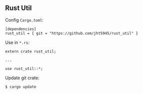## Rust Util


Config `Cargo.toml`:
```
[dependencies]
rust_util = { git = "https://github.com/jht5945/rust_util" }
```

Use in `*.rs`:
```
extern crate rust_util;

...

use rust_util::*;
```

Update git crate:
```
$ cargo update
```


